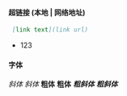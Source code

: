 #### 超链接 (本地 | 网络地址)
 ```markdown
  [link text](link url)
 ```
 - 123

#### 字体
*斜体*
_斜体_
**粗体**
__粗体__
***粗斜体***
___粗斜体___


